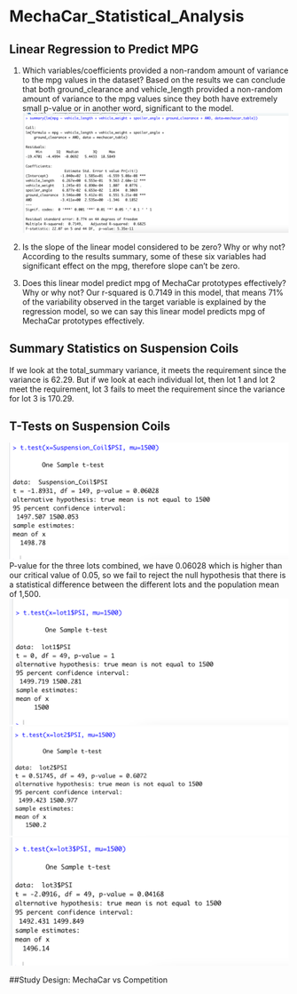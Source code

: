 # MechaCar_Statistical_Analysis
## Linear Regression to Predict MPG
1. Which variables/coefficients provided a non-random amount of variance to the mpg values in the dataset?
Based on the results we can conclude that both ground_clearance and vehicle_length provided a non-random amount of variance to the mpg values since they both have extremely small p-value or in another word, significant to the model.
![summary](https://github.com/dilnigar1007/MechaCar_Statistical_Analysis/blob/main/images/summary.png)

2. Is the slope of the linear model considered to be zero? Why or why not?
According to the results summary, some of these six variables had significant effect on the mpg, therefore slope can’t be zero. 

3. Does this linear model predict mpg of MechaCar prototypes effectively? Why or why not?
Our r-squared is 0.7149 in this model, that means 71% of the variability observed in the target variable is explained by the regression model, so we can say this linear model predicts mpg of MechaCar prototypes effectively. 

## Summary Statistics on Suspension Coils
If we look at the total_summary variance, it meets the requirement since the variance is 62.29. But if we look at each individual lot, then lot 1 and lot 2 meet the requirement, lot 3 fails to meet the requirement since the variance for lot 3 is 170.29.

## T-Tests on Suspension Coils
![t-test](https://github.com/dilnigar1007/MechaCar_Statistical_Analysis/blob/main/images/t-test.png)
P-value for the three lots combined, we have 0.06028 which is higher than our critical value of 0.05, so we fail to reject the null hypothesis that there is a statistical difference between the different lots and the population mean of 1,500.
![t-test-lot1](https://github.com/dilnigar1007/MechaCar_Statistical_Analysis/blob/main/images/t-test(lot1).png)
![t-test-lot2](https://github.com/dilnigar1007/MechaCar_Statistical_Analysis/blob/main/images/t-test(lot2).png)
![t-test-lot3](https://github.com/dilnigar1007/MechaCar_Statistical_Analysis/blob/main/images/t-test(lot3).png)

##Study Design: MechaCar vs Competition
